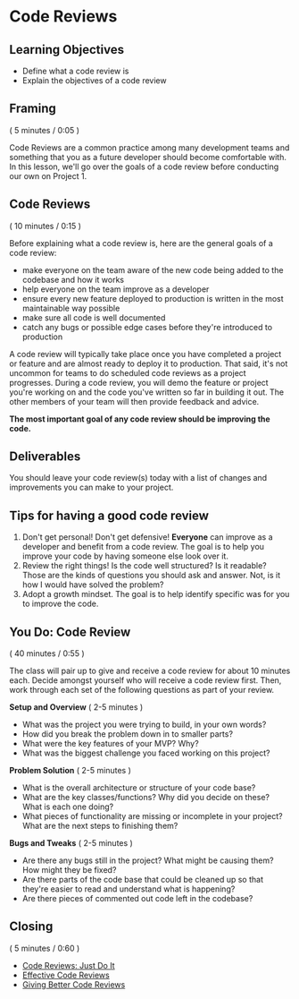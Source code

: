 # Code Reviews

## Learning Objectives

- Define what a code review is
- Explain the objectives of a code review

## Framing
( 5 minutes / 0:05 )

Code Reviews are a common practice among many development teams and something that you as a future developer should become comfortable with. In this lesson, we'll go over the goals of a code review before conducting our own on Project 1.

## Code Reviews
( 10 minutes / 0:15 )

Before explaining what a code review is, here are the general goals of a code review:
- make everyone on the team aware of the new code being added to the codebase and how it works
- help everyone on the team improve as a developer
- ensure every new feature deployed to production is written in the most maintainable way possible
- make sure all code is well documented
- catch any bugs or possible edge cases before they're introduced to production

A code review will typically take place once you have completed a project or feature and are almost ready to deploy it to production. That said, it's not uncommon for teams to do scheduled code reviews as a project progresses. During a code review, you will demo the feature or project you're working on and the code you've written so far in building it out. The other members of your team will then provide feedback and advice.

**The most important goal of any code review should be improving the code.**

## Deliverables
You should leave your code review(s) today with a list of changes and improvements you can make to your project.

## Tips for having a good code review

1. Don't get personal! Don't get defensive! **Everyone** can improve as a developer and benefit from a code review. The goal is to help you improve your code by having someone else look over it.
2. Review the right things! Is the code well structured? Is it readable? Those are the kinds of questions you should ask and answer. Not, is it how I would have solved the problem?
3. Adopt a growth mindset. The goal is to help identify specific was for you to improve the code.

## You Do: Code Review
( 40 minutes / 0:55 )

The class will pair up to give and receive a code review for about 10 minutes each. Decide amongst yourself who will receive a code review first. Then, work through each set of the following questions as part of your review.

**Setup and Overview** ( 2-5 minutes )

- What was the project you were trying to build, in your own words?
- How did you break the problem down in to smaller parts?
- What were the key features of your MVP? Why?
- What was the biggest challenge you faced working on this project?

**Problem Solution** ( 2-5 minutes )

- What is the overall architecture or structure of your code base?
- What are the key classes/functions? Why did you decide on these? What is each one doing?
- What pieces of functionality are missing or incomplete in your project? What are the next steps to finishing them?

**Bugs and Tweaks** ( 2-5 minutes )

- Are there any bugs still in the project? What might be causing them? How might they be fixed?
- Are there parts of the code base that could be cleaned up so that they're easier to read and understand what is happening?
- Are there pieces of commented out code left in the codebase?

## Closing
( 5 minutes / 0:60 )

- [Code Reviews: Just Do It](https://blog.codinghorror.com/code-reviews-just-do-it/)
- [Effective Code Reviews](https://blog.fogcreek.com/effective-code-reviews-9-tips-from-a-converted-skeptic/)
- [Giving Better Code Reviews](https://medium.com/@mrjoelkemp/giving-better-code-reviews-16109e0fdd36)

